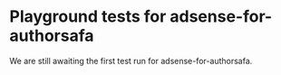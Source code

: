 # Playground tests for adsense-for-authorsafa
We are still awaiting the first test run for adsense-for-authorsafa.
